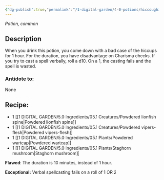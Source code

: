 ```yaml
---
{"dg-publish":true,"permalink":"/1-digital-garden/4-0-potions/hiccoughing-solution/","tags":["potion","extracurricular","common"]}
---
```


*Potion, common* 

## Description
When you drink this potion, you come down with a bad case of the hiccups for 1 hour. For the duration, you have disadvantage on Charisma checks. If you try to cast a spell verbally, roll a d10. On a 1, the casting fails and the spell is wasted.

### Antidote to: 
None

## Recipe:

- 1 [[1 DIGITAL GARDEN/5.0 Ingredients/05.1 Creatures/Powdered lionfish spine\|Powdered lionfish spine]]
- 1 [[1 DIGITAL GARDEN/5.0 Ingredients/05.1 Creatures/Powdered vipers-flesh\|Powdered vipers-flesh]]
- 1 [[1 DIGITAL GARDEN/5.0 Ingredients/05.1 Plants/Powdered wartcap\|Powdered wartcap]]
- 1 [[1 DIGITAL GARDEN/5.0 Ingredients/05.1 Plants/Staghorn mushroom\|Staghorn mushroom]]

**Flawed**:
The duration is 10 minutes, instead of 1 hour.

**Exceptional:** 
Verbal spellcasting fails on a roll of 1 OR 2